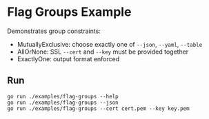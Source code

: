 # Flag Groups Example

Demonstrates group constraints:

- MutuallyExclusive: choose exactly one of `--json`, `--yaml`, `--table`
- AllOrNone: SSL `--cert` and `--key` must be provided together
- ExactlyOne: output format enforced

## Run

```
go run ./examples/flag-groups --help
go run ./examples/flag-groups --json
go run ./examples/flag-groups --cert cert.pem --key key.pem
```
